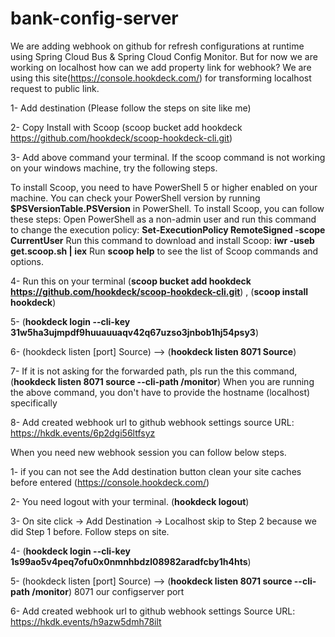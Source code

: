 # bank-config-server

We are adding webhook on github for refresh configurations at runtime using Spring Cloud Bus & Spring Cloud
Config Monitor. But for now we are working on localhost how can we add property link for webhook?
We are using this site(https://console.hookdeck.com/) for transforming localhost request to public link.

1- Add destination (Please follow the steps on site like me)

2- Copy Install with Scoop (scoop bucket add hookdeck https://github.com/hookdeck/scoop-hookdeck-cli.git)

3- Add above command your terminal. If the scoop command is not working on your windows machine, try the following steps.

  To install Scoop, you need to have PowerShell 5 or higher enabled on your machine. You can check your PowerShell version by running **$PSVersionTable.PSVersion** 
  in PowerShell.
  To install Scoop, you can follow these steps:
  Open PowerShell as a non-admin user and run this command to change the execution policy: **Set-ExecutionPolicy RemoteSigned -scope CurrentUser**
  Run this command to download and install Scoop: **iwr -useb get.scoop.sh | iex**
  Run **scoop help** to see the list of Scoop commands and options.

4- Run this on your terminal (**scoop bucket add hookdeck https://github.com/hookdeck/scoop-hookdeck-cli.git**) ,
  (**scoop install hookdeck**)

5- (**hookdeck login --cli-key 31w5ha3ujmpdf9huuauuaqv42q67uzso3jnbob1hj54psy3**)  

6- (hookdeck listen [port] Source)  --> (**hookdeck listen 8071 Source**)

7- If it is not asking for the forwarded path, pls run the this command,
  (**hookdeck listen 8071 source --cli-path /monitor**)
  When you are running the above command, you don't have to provide the hostname (localhost) specifically

8- Add created webhook url to github webhook settings
    source URL: https://hkdk.events/6p2dgi56ltfsyz


When you need new webhook session you can follow below steps.

1-  if you can not see the Add destination button clean your site caches before entered (https://console.hookdeck.com/)

2-  You need logout with your terminal. (**hookdeck logout**)

3- On site click -> Add Destination -> Localhost  skip to Step 2 because we did Step 1 before. Follow steps on site.

4- (**hookdeck login --cli-key 1s99ao5v4peq7ofu0x0nmnhbdzl08982aradfcby1h4hts**)

5- (hookdeck listen [port] Source)  --> (**hookdeck listen 8071 source --cli-path /monitor**)
    8071 our configserver port

6- Add created webhook url to github webhook settings
  Source URL: https://hkdk.events/h9azw5dmh78ilt




